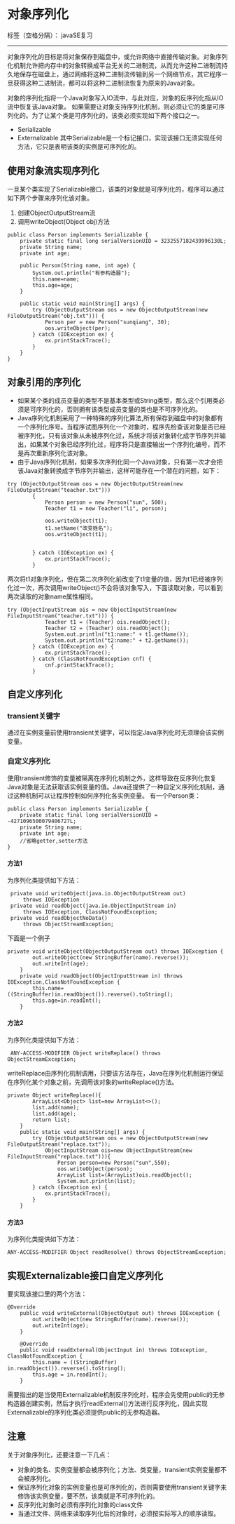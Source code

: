 ﻿# 对象序列化

标签（空格分隔）： javaSE复习

---
对象序列化的目标是将对象保存到磁盘中，或允许网络中直接传输对象。对象序列化机制允许把内存中的对象转换成平台无关的二进制流，从而允许这种二进制流持久地保存在磁盘上，通过网络将这种二进制流传输到另一个网络节点，其它程序一旦获得这种二进制流，都可以将这种二进制流恢复为原来的Java对象。

对象的序列化指将一个Java对象写入IO流中，与此对应，对象的反序列化指从IO流中恢复该Java对象。
如果需要让对象支持序列化机制，则必须让它的类是可序列化的。为了让某个类是可序列化的，该类必须实现如下两个接口之一。

* Serializable
* Externalizable
其中Serializable是一个标记接口，实现该接口无须实现任何方法，它只是表明该类的实例是可序列化的。

## 使用对象流实现序列化

一旦某个类实现了Serializable接口，该类的对象就是可序列化的，程序可以通过如下两个步骤来序列化该对象。

1. 创建ObjectOutputStream流
2. 调用writeObject(Object obj)方法

```
public class Person implements Serializable {
    private static final long serialVersionUID = 3232557182439996130L;
    private String name;
    private int age;

    public Person(String name, int age) {
        System.out.println("有参构造器");
        this.name=name;
        this.age=age;
    }

    public static void main(String[] args) {
        try (ObjectOutputStream oos = new ObjectOutputStream(new FileOutputStream("obj.txt"))) {
            Person per = new Person("sunqiang", 30);
            oos.writeObject(per);
        } catch (IOException ex) {
            ex.printStackTrace();
        }
    }
}
```

## 对象引用的序列化

* 如果某个类的成员变量的类型不是基本类型或String类型，那么这个引用类必须是可序列化的，否则拥有该类型成员变量的类也是不可序列化的。
* Java序列化机制采用了一种特殊的序列化算法,所有保存到磁盘中的对象都有一个序列化序号。当程序试图序列化一个对象时，程序先检查该对象是否已经被序列化，只有该对象从未被序列化过，系统才将该对象转化成字节序列并输出，如果某个对象已经序列化过，程序将只是直接输出一个序列化编号，而不是再次重新序列化该对象。
* 由于Java序列化机制，如果多次序列化同一个Java对象，只有第一次才会把该Java对象转换成字节序列并输出，这样可能存在一个潜在的问题，如下：
```
try (ObjectOutputStream oos = new ObjectOutputStream(new FileOutputStream("teacher.txt"))) 
        {
            Person person = new Person("sun", 500);
            Teacher t1 = new Teacher("li", person);

            oos.writeObject(t1);
            t1.setName("改变姓名");
            oos.writeObject(t1);


        } catch (IOException ex) {
            ex.printStackTrace();
        }
```
两次将t1对象序列化，但在第二次序列化前改变了t1变量的值，因为t1已经被序列化过一次，再次调用writeObject()不会将该对象写入，下面读取对象，可以看到两次读取的对象name属性相同。
```
try (ObjectInputStream ois = new ObjectInputStream(new FileInputStream("teacher.txt"))) {
            Teacher t1 = (Teacher) ois.readObject();
            Teacher t2 = (Teacher) ois.readObject();
            System.out.println("t1:name:" + t1.getName());
            System.out.println("t2:name:" + t2.getName());
        } catch (IOException ex) {
            ex.printStackTrace();
        } catch (ClassNotFoundException cnf) {
            cnf.printStackTrace();
        }
```
## 自定义序列化
### transient关键字

通过在实例变量前使用transient关键字，可以指定Java序列化时无须理会该实例变量。

### 自定义序列化
使用transient修饰的变量被隔离在序列化机制之外，这样导致在反序列化恢复Java对象是无法获取该实例变量的值。Java还提供了一种自定义序列化机制，通过这种机制可以让程序控制如何序列化各实例变量。
有一个Person类：
```
public class Person implements Serializable {
    private static final long serialVersionUID = -4271096500079406727L;
    private String name;
    private int age;
    //省略getter,setter方法
}
```
#### 方法1
为序列化类提供如下方法：
```
 private void writeObject(java.io.ObjectOutputStream out)
     throws IOException
 private void readObject(java.io.ObjectInputStream in)
     throws IOException, ClassNotFoundException;
 private void readObjectNoData()
     throws ObjectStreamException;
```
下面是一个例子

```
private void writeObject(ObjectOutputStream out) throws IOException {
        out.writeObject(new StringBuffer(name).reverse());
        out.writeInt(age);
    }
    private void readObject(ObjectInputStream in) throws IOException,ClassNotFoundException {
        this.name=((StringBuffer)in.readObject()).reverse().toString();
        this.age=in.readInt();
    }
```

#### 方法2
为序列化类提供如下方法：
```
 ANY-ACCESS-MODIFIER Object writeReplace() throws ObjectStreamException;
```
writeReplace由序列化机制调用，只要该方法存在，Java在序列化机制运行保证在序列化某个对象之前，先调用该对象的writeReplace()方法。
```
private Object writeReplace(){
        ArrayList<Object> list=new ArrayList<>();
        list.add(name);
        list.add(age);
        return list;
    }
    public static void main(String[] args) {
        try (ObjectOutputStream oos = new ObjectOutputStream(new FileOutputStream("replace.txt"));
            ObjectInputStream ois=new ObjectInputStream(new FileInputStream("replace.txt"))){
                Person person=new Person("sun",550);
                oos.writeObject(person);
                ArrayList list=(ArrayList)ois.readObject();
                System.out.println(list);
        } catch (Exception ex) {
            ex.printStackTrace();
        }
    }
```

#### 方法3

为序列化类提供如下方法：

```
ANY-ACCESS-MODIFIER Object readResolve() throws ObjectStreamException;
```
## 实现Externalizable接口自定义序列化

要实现该接口里的两个方法：

```
@Override
    public void writeExternal(ObjectOutput out) throws IOException {
        out.writeObject(new StringBuffer(name).reverse());
        out.writeInt(age);
    }

    @Override
    public void readExternal(ObjectInput in) throws IOException, ClassNotFoundException {
        this.name = ((StringBuffer) in.readObject()).reverse().toString();
        this.age = in.readInt();
    }
```
需要指出的是当使用Externalizable机制反序列化时，程序会先使用public的无参构造器创建实例，然后才执行readExternal()方法进行反序列化，因此实现Externalizable的序列化类必须提供public的无参构造器。

## 注意
关于对象序列化，还要注意一下几点：
* 对象的类名、实例变量都会被序列化；方法、类变量，transient实例变量都不会被序列化。
* 保证序列化对象的实例变量也是可序列化的，否则需要使用transient关键字来修饰该实例变量，要不然，该类就是不可序列化的。
* 反序列化对象时必须有序列化对象的class文件
* 当通过文件、网络来读取序列化后的对象时，必须按实际写入的顺序读取。






